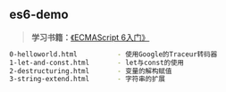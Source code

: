 ## es6-demo

> **学习书籍：**[《ECMAScript 6入门》](http://es6.ruanyifeng.com/)

``` bash
0-helloworld.html          - 使用Google的Traceur转码器
1-let-and-const.html       - let与const的使用
2-destructuring.html       - 变量的解构赋值
3-string-extend.html       - 字符串的扩展
```
